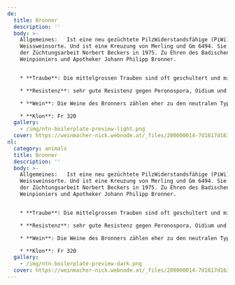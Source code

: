 ```yaml
---
de:
  title: Bronner
  description: ''
  body: >-
    Allgemeines:   Ist eine neu gezüchtete PilzWiderstandsfähige (PiWi)
    Weissweinsorte. Und ist eine Kreuzung von Merling und Gm 6494. Sie entstammt
    der Züchtungsarbeit Norbert Beckers in 1975. Zu Ehren des Badischen
    Weinpioniers und Apotheker Johann Philipp Bronner.


    * **Traube**: Die mittelgrossen Trauben sind oft geschultert und mittel bis stark bepackt. Das Traubengewicht liegt nicht selten um die 280-300 Gram.

    * **Resistenz**: sehr gute Resistenz gegen Peronospora, Oidium und Botrytis.

    * **Wein**: Die Weine des Bronners zählen eher zu den neutralen Typen. Sie Zeigen Ähnlichkeit zu Weissburgunder mit Aromen nach Birne, heimischer Aprikose und Quitte bei milder Säure. Gute Qualitäten zeichnen sich durch eine hohe Reife und ein Moderates Ertragsniveau aus.

    * **Klon**: Fr 320
  gallery:
    - /img/ntn-boilerplate-preview-light.png
  cover: https://weinmacher-nick.webnode.at/_files/200000014-7d1617d163/450/Solaris.jpg?ph=3633cc83ac
nl:
  category: animals
  title: Bronner
  description: ''
  body: >-
    Allgemeines:   Ist eine neu gezüchtete PilzWiderstandsfähige (PiWi)
    Weissweinsorte. Und ist eine Kreuzung von Merling und Gm 6494. Sie entstammt
    der Züchtungsarbeit Norbert Beckers in 1975. Zu Ehren des Badischen
    Weinpioniers und Apotheker Johann Philipp Bronner.


    * **Traube**: Die mittelgrossen Trauben sind oft geschultert und mittel bis stark bepackt. Das Traubengewicht liegt nicht selten um die 280-300 Gram.

    * **Resistenz**: sehr gute Resistenz gegen Peronospora, Oidium und Botrytis.

    * **Wein**: Die Weine des Bronners zählen eher zu den neutralen Typen. Sie Zeigen Ähnlichkeit zu Weissburgunder mit Aromen nach Birne, heimischer Aprikose und Quitte bei milder Säure. Gute Qualitäten zeichnen sich durch eine hohe Reife und ein Moderates Ertragsniveau aus.

    * **Klon**: Fr 320
  gallery:
    - /img/ntn-boilerplate-preview-dark.png
  cover: https://weinmacher-nick.webnode.at/_files/200000014-7d1617d163/450/Solaris.jpg?ph=3633cc83ac
---
```

